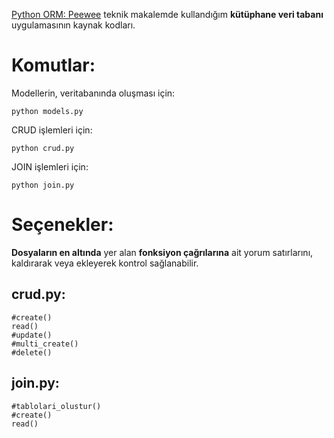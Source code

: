 [Python ORM: Peewee]() teknik makalemde kullandığım **kütüphane veri tabanı** uygulamasının kaynak kodları.

# Komutlar:

Modellerin, veritabanında oluşması için:
```
python models.py
```

CRUD işlemleri için:
```
python crud.py
```

JOIN işlemleri için:
```
python join.py
```

# Seçenekler:

**Dosyaların en altında** yer alan **fonksiyon çağrılarına** ait yorum satırlarını, kaldırarak veya ekleyerek kontrol sağlanabilir.

## crud.py:

```
#create()
read()
#update()
#multi_create()
#delete()
```

## join.py:

```
#tablolari_olustur()
#create()
read()
```